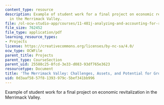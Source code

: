 ```yaml
---
content_type: resource
description: Example of student work for a final project on economic revitalization
  in the Merrimack Valley.
file: /ol-ocw-studio-app/courses/11-481j-analyzing-and-accounting-for-regional-economic-growth-spring-2009/0d3aaf5857f81393979c5bef341bb996_MIT11_481Js09_project01.pdf
file_size: 762452
file_type: application/pdf
learning_resource_types:
- Projects
license: https://creativecommons.org/licenses/by-nc-sa/4.0/
ocw_type: OCWFile
parent_title: Projects
parent_type: CourseSection
parent_uid: 25588c25-8fcd-3e33-d083-93df765e3623
resourcetype: Document
title: 'The Merrimack Valley: Challenges, Assets, and Potential for Growth'
uid: 0d3aaf58-57f8-1393-979c-5bef341bb996
---
```

Example of student work for a final project on economic revitalization in the Merrimack Valley.